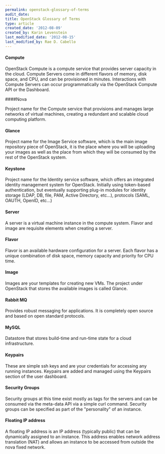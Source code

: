 ```yaml
---
permalink: openstack-glossary-of-terms
audit_date:
title: OpenStack Glossary of Terms
type: article
created_date: '2012-08-09'
created_by: Karin Levenstein
last_modified_date: '2012-08-15'
last_modified_by: Rae D. Cabello
---
```


#### Compute

OpenStack Compute is a compute service that provides server capacity in the cloud. Compute Servers come in different flavors of memory, disk space, and CPU, and can be provisioned in minutes. Interactions with Compute Servers can occur programmatically via the OpenStack Compute API or the Dashboard.

####Nova

Project name for the Compute service that provisions and manages large networks of virtual machines, creating a redundant and scalable cloud computing platform.

#### Glance

Project name for the Image Service software, which is the main image repository piece of OpenStack, it is the place where you will be uploading your images as well as the place from which they will be consumed by the rest of the OpenStack system.

#### Keystone

Project name for the Identity service software, which offers an integrated identity management system for OpenStack. Initially using token-based authentication, but eventually supporting plug-in modules for identity storage (LDAP, DB, file, PAM, Active Directory, etc...), protocols (SAML, OAUTH, OpenID, etc...)

#### Server

A server is a virtual machine instance in the compute system. Flavor and image are requisite elements when creating a server.

#### Flavor

Flavor is an available hardware configuration for a server. Each flavor has a unique combination of disk space, memory capacity and priority for CPU time.

#### Image

Images are your templates for creating new VMs. The project under OpenStack that stores the available images is called Glance.

#### Rabbit MQ

Provides robust messaging for applications. It is completely open source and based on open standard protocols.

#### MySQL

Datastore that stores build-time and run-time state for a cloud infrastructure.

#### Keypairs

These are simple ssh keys and are your credentials for accessing any running instances. Keypairs are added and managed using the Keypairs section of the user dashboard.

#### Security Groups

Security groups at this time exist mostly as tags for the servers and can be consumed via the meta-data API via a simple curl command. Security groups can be specified as part of the "personality" of an instance.

#### Floating IP address

A floating IP address is an IP address (typically public) that can be dynamically assigned to an instance. This address enables network address translation (NAT) and allows an instance to be accessed from outside the nova fixed network.

